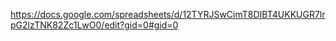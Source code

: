 https://docs.google.com/spreadsheets/d/12TYRJSwCimT8DIBT4UKKUGR7lrpG2lzTNK82Zc1LwO0/edit?gid=0#gid=0
